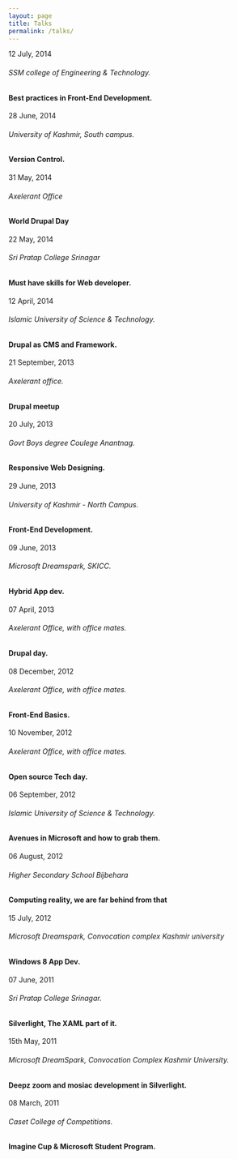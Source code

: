 ```yaml
---
layout: page
title: Talks
permalink: /talks/
---
```


<div class="talks">
<div class="timed">12 July, 2014</div>
<h6>SSM college of Engineering &amp; Technology.</h6>
<h4>Best practices in Front-End Development.</h4>
</div>

<div class="talks">
<div class="timed">28 June, 2014</div>
<h6>University of Kashmir, South campus.</h6>
<h4>Version Control.</h4>
</div>

<div class="talks">
<div class="timed">31 May, 2014</div>
<h6>Axelerant Office</h6>
<h4>World Drupal Day</h4>
</div>

<div class="talks">
<div class="timed">22 May, 2014</div>
<h6>Sri Pratap College Srinagar</h6>
<h4>Must have skills for Web developer.</h4>
</div>

<div class="talks">
<div class="timed">12 April, 2014</div>
<h6>Islamic University of Science &amp; Technology.</h6>
<h4>Drupal as CMS and Framework.</h4>
</div>

<div class="talks">
<div class="timed">21 September, 2013</div>
<h6>Axelerant office.</h6>
<h4>Drupal meetup</h4>
</div>

<div class="talks">
<div class="timed">20 July, 2013</div>
<h6>Govt Boys degree Coulege Anantnag.</h6>
<h4>Responsive Web Designing.</h4>
</div>

<div class="talks">
<div class="timed">29 June, 2013</div>
<h6>University of Kashmir - North Campus.</h6>
<h4>Front-End Development.</h4>
</div>

<div class="talks">
<div class="timed">09 June, 2013</div>
<h6>Microsoft Dreamspark, SKICC.</h6>
<h4>Hybrid App dev.</h4>
</div>

<div class="talks">
<div class="timed">07 April, 2013</div>
<h6>Axelerant Office, with office mates.</h6>
<h4>Drupal day.</h4>
</div>

<div class="talks">
<div class="timed">08 December, 2012</div>
<h6>Axelerant Office, with office mates.</h6>
<h4>Front-End Basics.</h4>
</div>

<div class="talks">
<div class="timed">10 November, 2012</div>
<h6>Axelerant Office, with office mates.</h6>
<h4>Open source Tech day.</h4>
</div>

<div class="talks">
<div class="timed">06 September, 2012</div>
<h6>Islamic University of Science &amp; Technology.</h6>
<h4>Avenues in Microsoft and how to grab them.</h4>
</div>

<div class="talks">
<div class="timed">06 August, 2012</div>
<h6>Higher Secondary School Bijbehara</h6>
<h4>Computing reality, we are far behind from that</h4>
</div>

<div class="talks">
<div class="timed">15 July, 2012</div>
<h6>Microsoft Dreamspark, Convocation complex Kashmir university</h6>
<h4>Windows 8 App Dev.</h4>
</div>

<div class="talks">
<div class="timed">07 June, 2011</div>
<h6>Sri Pratap College Srinagar.</h6>
<h4>Silverlight, The XAML part of it.</h4>
</div>

<div class="talks">
<div class="timed">15th May, 2011</div>
<h6>Microsoft DreamSpark, Convocation Complex Kashmir University.</h6>
<h4>Deepz zoom and mosiac development in Silverlight.</h4>
</div>

<div class="talks">
<div class="timed">08 March, 2011</div>
<h6>Caset College of Competitions.</h6>
<h4>Imagine Cup &amp; Microsoft Student Program.</h4>
</div>